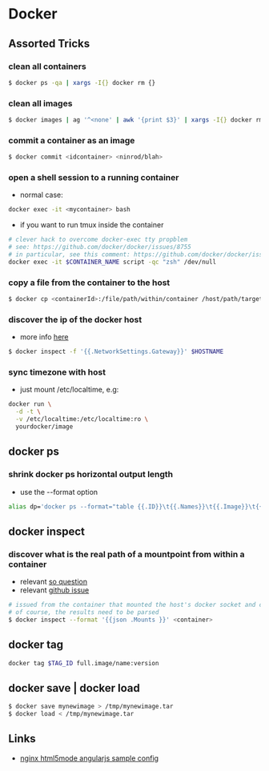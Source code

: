# Docker

## Assorted Tricks

### clean all containers 

 ```sh
$ docker ps -qa | xargs -I{} docker rm {}
```

### clean all images

```sh
$ docker images | ag '^<none' | awk '{print $3}' | xargs -I{} docker rmi {}
```

### commit a container as an image

```sh
$ docker commit <idcontainer> <ninrod/blah>
```

### open a shell session to a running container

* normal case: 

```sh
docker exec -it <mycontainer> bash
```

* if you want to run tmux inside the container

```sh
# clever hack to overcome docker-exec tty propblem
# see: https://github.com/docker/docker/issues/8755
# in particular, see this comment: https://github.com/docker/docker/issues/8755#issuecomment-83403289
docker exec -it $CONTAINER_NAME script -qc "zsh" /dev/null
```

### copy a file from the container to the host

```sh
$ docker cp <containerId>:/file/path/within/container /host/path/target
```

### discover the ip of the docker host 

* more info [here](https://github.com/docker/docker/issues/23177#issuecomment-228096508)

```sh
$ docker inspect -f '{{.NetworkSettings.Gateway}}' $HOSTNAME
```

### sync timezone with host

* just mount /etc/localtime, e.g:
```sh
docker run \
  -d -t \
  -v /etc/localtime:/etc/localtime:ro \
  yourdocker/image
```


## docker ps

### shrink docker ps horizontal output length

* use the --format option

```sh
alias dp='docker ps --format="table {{.ID}}\t{{.Names}}\t{{.Image}}\t{{.Command}}\t{{.Status}}"'
```

## docker inspect


### discover what is the real path of a mountpoint from within a container

* relevant [so question](http://stackoverflow.com/q/39151188/4921402)
* relevant [github issue](https://github.com/docker/docker/issues/26021)

```sh
# issued from the container that mounted the host's docker socket and client
# of course, the results need to be parsed
$ docker inspect --format '{{json .Mounts }}' <container>
```
## docker tag

```sh
docker tag $TAG_ID full.image/name:version
```

## docker save | docker load

```sh
$ docker save mynewimage > /tmp/mynewimage.tar
$ docker load < /tmp/mynewimage.tar
```

## Links

* [nginx html5mode angularjs sample config](https://gist.github.com/cjus/b46a243ba610661a7efb)
